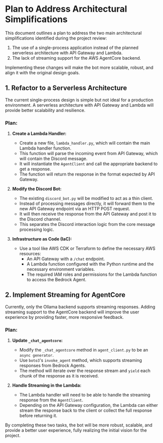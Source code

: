 # Plan to Address Architectural Simplifications

This document outlines a plan to address the two main architectural simplifications identified during the project review:

1.  The use of a single-process application instead of the planned serverless architecture with API Gateway and Lambda.
2.  The lack of streaming support for the AWS AgentCore backend.

Implementing these changes will make the bot more scalable, robust, and align it with the original design goals.

## 1. Refactor to a Serverless Architecture

The current single-process design is simple but not ideal for a production environment. A serverless architecture with API Gateway and Lambda will provide better scalability and resilience.

### Plan:

1.  **Create a Lambda Handler:**
    *   Create a new file, `lambda_handler.py`, which will contain the main Lambda handler function.
    *   This function will parse the incoming event from API Gateway, which will contain the Discord message.
    *   It will instantiate the `AgentClient` and call the appropriate backend to get a response.
    *   The function will return the response in the format expected by API Gateway.

2.  **Modify the Discord Bot:**
    *   The existing `discord_bot.py` will be modified to act as a thin client.
    *   Instead of processing messages directly, it will forward them to the new API Gateway endpoint via an HTTP POST request.
    *   It will then receive the response from the API Gateway and post it to the Discord channel.
    *   This separates the Discord interaction logic from the core message processing logic.

3.  **Infrastructure as Code (IaC):**
    *   Use a tool like AWS CDK or Terraform to define the necessary AWS resources:
        *   An API Gateway with a `/chat` endpoint.
        *   A Lambda function configured with the Python runtime and the necessary environment variables.
        *   The required IAM roles and permissions for the Lambda function to access the Bedrock Agent.

## 2. Implement Streaming for AgentCore

Currently, only the Ollama backend supports streaming responses. Adding streaming support to the AgentCore backend will improve the user experience by providing faster, more responsive feedback.

### Plan:

1.  **Update `_chat_agentcore`:**
    *   Modify the `_chat_agentcore` method in `agent_client.py` to be an `async generator`.
    *   Use `boto3`'s `invoke_agent` method, which supports streaming responses from Bedrock Agents.
    *   The method will iterate over the response stream and `yield` each chunk of the response as it is received.

2.  **Handle Streaming in the Lambda:**
    *   The Lambda handler will need to be able to handle the streaming response from the `AgentClient`.
    *   Depending on the API Gateway configuration, the Lambda can either stream the response back to the client or collect the full response before returning it.

By completing these two tasks, the bot will be more robust, scalable, and provide a better user experience, fully realizing the initial vision for the project.
